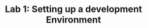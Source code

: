 ---
layout: default
title: "Lab 1: Setting up a development Environment"
<!-- permalink: lab1.html -->
---